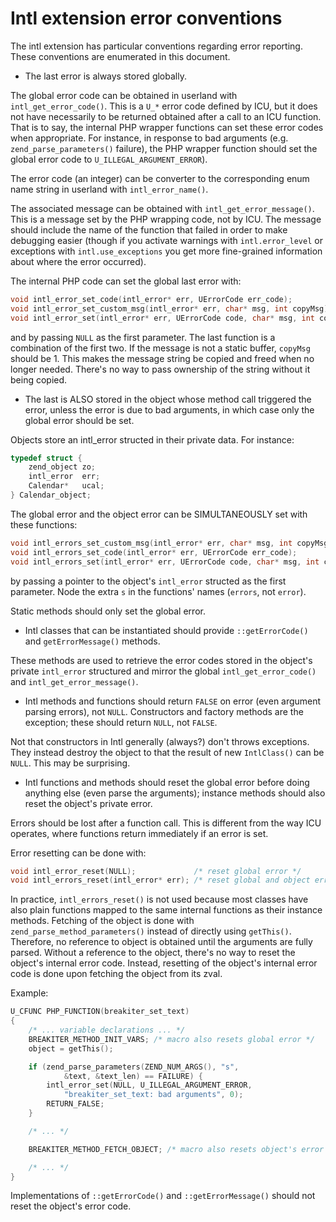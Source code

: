 # Intl extension error conventions

The intl extension has particular conventions regarding error reporting. These
conventions are enumerated in this document.

* The last error is always stored globally.

The global error code can be obtained in userland with `intl_get_error_code()`.
This is a `U_*` error code defined by ICU, but it does not have necessarily to
be returned obtained after a call to an ICU function. That is to say, the
internal PHP wrapper functions can set these error codes when appropriate. For
instance, in response to bad arguments (e.g. `zend_parse_parameters()` failure),
the PHP wrapper function should set the global error code to
`U_ILLEGAL_ARGUMENT_ERROR`).

The error code (an integer) can be converter to the corresponding enum name
string in userland with `intl_error_name()`.

The associated message can be obtained with `intl_get_error_message()`. This is
a message set by the PHP wrapping code, not by ICU. The message should include
the name of the function that failed in order to make debugging easier (though
if you activate warnings with `intl.error_level` or exceptions with
`intl.use_exceptions` you get more fine-grained information about where the
error occurred).

The internal PHP code can set the global last error with:

```c
void intl_error_set_code(intl_error* err, UErrorCode err_code);
void intl_error_set_custom_msg(intl_error* err, char* msg, int copyMsg);
void intl_error_set(intl_error* err, UErrorCode code, char* msg, int copyMsg);
```

and by passing `NULL` as the first parameter. The last function is a combination
of the first two. If the message is not a static buffer, `copyMsg` should be 1.
This makes the message string be copied and freed when no longer needed. There's
no way to pass ownership of the string without it being copied.

* The last is ALSO stored in the object whose method call triggered the error,
  unless the error is due to bad arguments, in which case only the global error
  should be set.

Objects store an intl_error structed in their private data. For instance:

```c
typedef struct {
    zend_object zo;
    intl_error  err;
    Calendar*   ucal;
} Calendar_object;
```

The global error and the object error can be SIMULTANEOUSLY set with these
functions:

```c
void intl_errors_set_custom_msg(intl_error* err, char* msg, int copyMsg);
void intl_errors_set_code(intl_error* err, UErrorCode err_code);
void intl_errors_set(intl_error* err, UErrorCode code, char* msg, int copyMsg);
```

by passing a pointer to the object's `intl_error` structed as the first parameter.
Node the extra `s` in the functions' names (`errors`, not `error`).

Static methods should only set the global error.

* Intl classes that can be instantiated should provide `::getErrorCode()` and
  `getErrorMessage()` methods.

These methods are used to retrieve the error codes stored in the object's
private `intl_error` structured and mirror the global `intl_get_error_code()`
and `intl_get_error_message()`.

* Intl methods and functions should return `FALSE` on error (even argument
  parsing errors), not `NULL`. Constructors and factory methods are the
  exception; these should return `NULL`, not `FALSE`.

Not that constructors in Intl generally (always?) don't throws exceptions. They
instead destroy the object to that the result of new `IntlClass()` can be
`NULL`. This may be surprising.

* Intl functions and methods should reset the global error before doing anything
  else (even parse the arguments); instance methods should also reset the
  object's private error.

Errors should be lost after a function call. This is different from the way ICU
operates, where functions return immediately if an error is set.

Error resetting can be done with:

```c
void intl_error_reset(NULL);             /* reset global error */
void intl_errors_reset(intl_error* err); /* reset global and object error */
```

In practice, `intl_errors_reset()` is not used because most classes have also
plain functions mapped to the same internal functions as their instance methods.
Fetching of the object is done with `zend_parse_method_parameters()` instead of
directly using `getThis()`. Therefore, no reference to object is obtained until
the arguments are fully parsed. Without a reference to the object, there's no
way to reset the object's internal error code. Instead, resetting of the
object's internal error code is done upon fetching the object from its zval.

Example:

```c
U_CFUNC PHP_FUNCTION(breakiter_set_text)
{
    /* ... variable declarations ... */
    BREAKITER_METHOD_INIT_VARS; /* macro also resets global error */
    object = getThis();

    if (zend_parse_parameters(ZEND_NUM_ARGS(), "s",
            &text, &text_len) == FAILURE) {
        intl_error_set(NULL, U_ILLEGAL_ARGUMENT_ERROR,
            "breakiter_set_text: bad arguments", 0);
        RETURN_FALSE;
    }

    /* ... */

    BREAKITER_METHOD_FETCH_OBJECT; /* macro also resets object's error */

    /* ... */
}
```

Implementations of `::getErrorCode()` and `::getErrorMessage()` should not reset
the object's error code.
